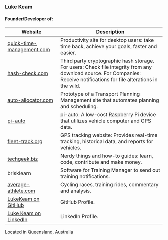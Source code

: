 ### Luke Keam

#### Founder/Developer of:

| Website                                                                | Description |
|------------------------------------------------------------------------| ----------- |
| [quick-time-management.com](https://quick-time-management.com)         | Productivity site for desktop users: take time back, achieve your goals, faster and easier. |
| [hash-check.com](https://hash-check.com)                               | Third party cryptographic hash storage. For users: Check file integrity from any download source. For Companies: Receive notifications for file alterations in the wild. |
| [auto-allocator.com](https://auto-allocator.com)                       | Prototype of a Transport Planning Management site that automates planning and scheduling. |
| [pi-auto](https://www.techgeek.biz/en/techtips/pi-auto-raspberry-pi-gps-tracker-for-car/)               | pi-auto: A low-cost Raspberry Pi device that utilizes vehicle computer and GPS data. |
| [fleet-track.org](https://fleet-track.org)                             | GPS tracking website: Provides real-time tracking, historical data, and reports for vehicles. |
| [techgeek.biz](https://techgeek.biz)                                   | Nerdy things and how-to guides: learn, code, contribute and make money. |
| brisklearn                                 | Software for Training Manager to send out training notifications. |
| [average-athlete.com](https://average-athlete.com)                     | Cycling races, training rides, commentary and analysis. |
| [LukeKeam on GitHub](https://github.com/LukeKeam)                      | GitHub Profile. |
| [Luke Keam on LinkedIn](https://www.linkedin.com/in/luke-keam-b1760a9b/) | LinkedIn Profile. |


Located in Queensland, Australia